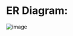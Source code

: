 # ER Diagram:
![image](https://github.com/user-attachments/assets/fdb47898-e6d8-4f90-b9f2-820815e929b8)
